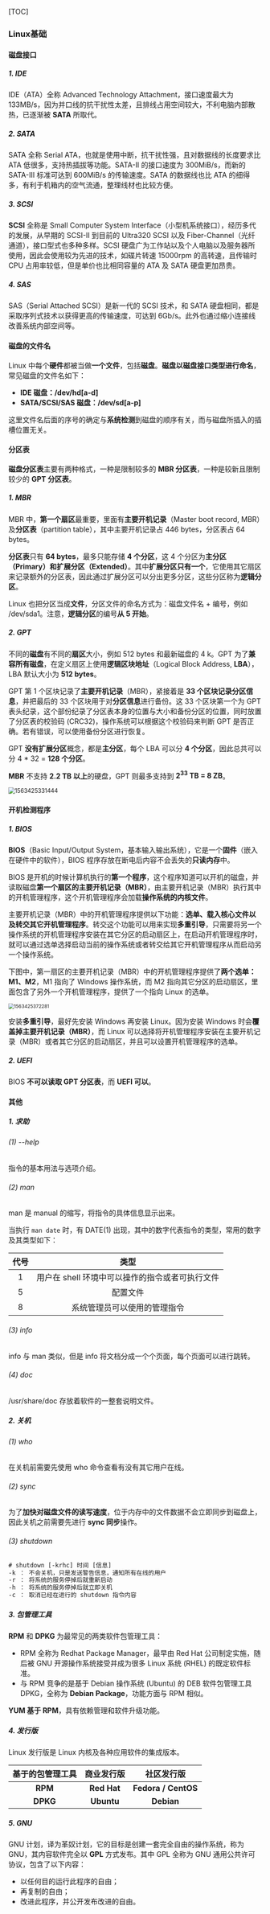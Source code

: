 [TOC]

### Linux基础

#### 磁盘接口

##### 1. IDE

IDE（ATA）全称 Advanced Technology Attachment，接口速度最大为 133MB/s，因为并口线的抗干扰性太差，且排线占用空间较大，不利电脑内部散热，已逐渐被 **SATA** 所取代。

##### 2. SATA

SATA 全称 Serial ATA，也就是使用中断，抗干扰性强，且对数据线的长度要求比 ATA 低很多，支持热插拔等功能。SATA-II 的接口速度为 300MiB/s，而新的 SATA-III 标准可达到 600MiB/s 的传输速度。SATA 的数据线也比 ATA 的细得多，有利于机箱内的空气流通，整理线材也比较方便。

##### 3. SCSI

**SCSI** 全称是 Small Computer System Interface（小型机系统接口），经历多代的发展，从早期的 SCSI-II 到目前的 Ultra320 SCSI 以及 Fiber-Channel（光纤通道），接口型式也多种多样。SCSI 硬盘广为工作站以及个人电脑以及服务器所使用，因此会使用较为先进的技术，如碟片转速 15000rpm 的高转速，且传输时 CPU 占用率较低，但是单价也比相同容量的 ATA 及 SATA 硬盘更加昂贵。

##### 4. SAS

SAS（Serial Attached SCSI）是新一代的 SCSI 技术，和 SATA 硬盘相同，都是采取序列式技术以获得更高的传输速度，可达到 6Gb/s。此外也通过缩小连接线改善系统内部空间等。



#### 磁盘的文件名

Linux 中每个**硬件**都被当做**一个文件**，包括**磁盘**。**磁盘以磁盘接口类型进行命名**，常见磁盘的文件名如下：

- **IDE 磁盘：/dev/hd[a-d]**
- **SATA/SCSI/SAS 磁盘：/dev/sd[a-p]**

这里文件名后面的序号的确定与**系统检测**到磁盘的顺序有关，而与磁盘所插入的插槽位置无关。



#### 分区表

**磁盘分区表**主要有两种格式，一种是限制较多的 **MBR 分区表**，一种是较新且限制较少的 **GPT 分区表**。

##### 1. MBR

MBR 中，**第一个扇区**最重要，里面有**主要开机记录**（Master boot record, MBR）及**分区表**（partition table），其中主要开机记录占 446 bytes，分区表占 64 bytes。

**分区表**只有 **64 bytes**，最多只能存储 **4 个分区**，这 4 个分区为**主分区（Primary）和扩展分区（Extended）**。其中**扩展分区只有一个**，它使用其它扇区来记录额外的分区表，因此通过扩展分区可以分出更多分区，这些分区称为**逻辑分区**。

Linux 也把分区当成**文件**，分区文件的命名方式为：磁盘文件名 + 编号，例如 /dev/sda1。注意，**逻辑分区**的编号**从 5 开始**。

##### 2. GPT

不同的**磁盘**有不同的**扇区**大小，例如 512 bytes 和最新磁盘的 4 k。GPT 为了**兼容所有磁盘**，在定义扇区上使用**逻辑区块地址**（Logical Block Address, **LBA**），LBA 默认大小为 **512 bytes**。

GPT 第 1 个区块记录了**主要开机记录**（MBR），紧接着是 **33 个区块记录分区信息**，并把最后的 33 个区块用于对**分区信息**进行备份。这 33 个区块第一个为 GPT 表头纪录，这个部份纪录了分区表本身的位置与大小和备份分区的位置，同时放置了分区表的校验码 (CRC32)，操作系统可以根据这个校验码来判断 GPT 是否正确。若有错误，可以使用备份分区进行恢复。

GPT **没有扩展分区**概念，都是**主分区**，每个 LBA 可以分 **4 个分区**，因此总共可以分 4 * 32 = **128 个分区**。

**MBR** 不支持 **2.2 TB 以上**的硬盘，GPT 则最多支持到 **2<sup>33</sup> TB = 8 ZB**。

<img src="assets/1563425331444.png" alt="1563425331444" style="zoom:80%;" />

#### 开机检测程序

##### 1. BIOS

**BIOS**（Basic Input/Output System，基本输入输出系统），它是一个**固件**（嵌入在硬件中的软件），BIOS 程序存放在断电后内容不会丢失的**只读内存**中。

BIOS 是开机的时候计算机执行的**第一个程序**，这个程序知道可以开机的磁盘，并读取磁盘**第一个扇区的主要开机记录（MBR）**，由主要开机记录（MBR）执行其中的开机管理程序，这个开机管理程序会加载**操作系统的内核文件**。

主要开机记录（MBR）中的开机管理程序提供以下功能：**选单、载入核心文件以及转交其它开机管理程序**。转交这个功能可以用来实现**多重引导**，只需要将另一个操作系统的开机管理程序安装在其它分区的启动扇区上，在启动开机管理程序时，就可以通过选单选择启动当前的操作系统或者转交给其它开机管理程序从而启动另一个操作系统。

下图中，第一扇区的主要开机记录（MBR）中的开机管理程序提供了**两个选单：M1、M2**，M1 指向了 Windows 操作系统，而 M2 指向其它分区的启动扇区，里面包含了另外一个开机管理程序，提供了一个指向 Linux 的选单。

<img src="assets/1563425372281.png" alt="1563425372281" style="zoom:67%;" />

安装**多重引导**，最好先安装 Windows 再安装 Linux。因为安装 Windows 时会**覆盖掉主要开机记录（MBR）**，而 Linux 可以选择将开机管理程序安装在主要开机记录（MBR）或者其它分区的启动扇区，并且可以设置开机管理程序的选单。

##### 2. UEFI

BIOS **不可以读取 GPT 分区表**，而 **UEFI 可以**。



#### 其他

##### 1. 求助

###### (1) --help

指令的基本用法与选项介绍。

###### (2) man

man 是 manual 的缩写，将指令的具体信息显示出来。

当执行 `man date` 时，有 DATE(1) 出现，其中的数字代表指令的类型，常用的数字及其类型如下：

| 代号 |                      类型                       |
| :--: | :---------------------------------------------: |
|  1   | 用户在 shell 环境中可以操作的指令或者可执行文件 |
|  5   |                    配置文件                     |
|  8   |          系统管理员可以使用的管理指令           |

###### (3) info

info 与 man 类似，但是 info 将文档分成一个个页面，每个页面可以进行跳转。

###### (4) doc

/usr/share/doc 存放着软件的一整套说明文件。

##### 2. 关机

###### (1) who

在关机前需要先使用 who 命令查看有没有其它用户在线。

###### (2) sync

为了**加快对磁盘文件的读写速度**，位于内存中的文件数据不会立即同步到磁盘上，因此关机之前需要先进行 **sync 同步**操作。

###### (3) shutdown

```html
# shutdown [-krhc] 时间 [信息]
-k ： 不会关机，只是发送警告信息，通知所有在线的用户
-r ： 将系统的服务停掉后就重新启动
-h ： 将系统的服务停掉后就立即关机
-c ： 取消已经在进行的 shutdown 指令内容
```

##### 3. 包管理工具

**RPM** 和 **DPKG** 为最常见的两类软件包管理工具：

- RPM 全称为 Redhat Package Manager，最早由 Red Hat 公司制定实施，随后被 GNU 开源操作系统接受并成为很多 Linux 系统 (RHEL) 的既定软件标准。
- 与 RPM 竞争的是基于 Debian 操作系统 (Ubuntu) 的 DEB 软件包管理工具 DPKG，全称为 **Debian Package**，功能方面与 RPM 相似。

**YUM 基于 RPM**，具有依赖管理和软件升级功能。

##### 4. 发行版

Linux 发行版是 Linux 内核及各种应用软件的集成版本。

| 基于的包管理工具 | 商业发行版  |     社区发行版      |
| :--------------: | :---------: | :-----------------: |
|     **RPM**      | **Red Hat** | **Fedora / CentOS** |
|     **DPKG**     | **Ubuntu**  |     **Debian**      |

##### 5. GNU

GNU 计划，译为革奴计划，它的目标是创建一套完全自由的操作系统，称为 GNU，其内容软件完全以 **GPL** 方式发布。其中 GPL 全称为 GNU 通用公共许可协议，包含了以下内容：

- 以任何目的运行此程序的自由；
- 再复制的自由；
- 改进此程序，并公开发布改进的自由。





